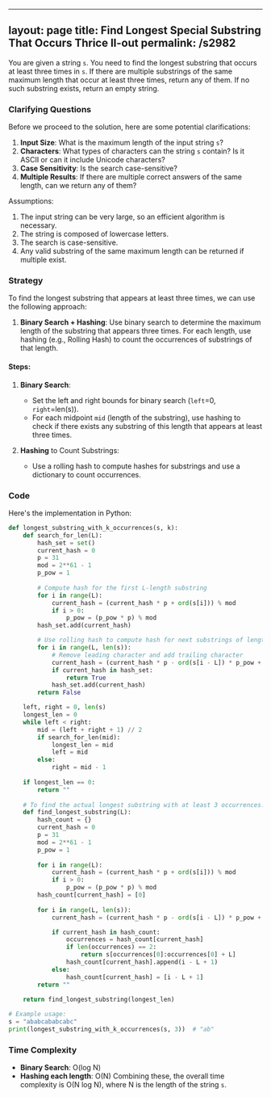 
---
layout: page
title:  Find Longest Special Substring That Occurs Thrice II-out
permalink: /s2982
---
You are given a string `s`. You need to find the longest substring that occurs at least three times in `s`. If there are multiple substrings of the same maximum length that occur at least three times, return any of them. If no such substring exists, return an empty string.

### Clarifying Questions
Before we proceed to the solution, here are some potential clarifications:
1. **Input Size**: What is the maximum length of the input string `s`?
2. **Characters**: What types of characters can the string `s` contain? Is it ASCII or can it include Unicode characters?
3. **Case Sensitivity**: Is the search case-sensitive?
4. **Multiple Results**: If there are multiple correct answers of the same length, can we return any of them?

Assumptions:
1. The input string can be very large, so an efficient algorithm is necessary.
2. The string is composed of lowercase letters.
3. The search is case-sensitive.
4. Any valid substring of the same maximum length can be returned if multiple exist.

### Strategy
To find the longest substring that appears at least three times, we can use the following approach:
1. **Binary Search + Hashing**: Use binary search to determine the maximum length of the substring that appears three times. For each length, use hashing (e.g., Rolling Hash) to count the occurrences of substrings of that length.

#### Steps:
1. **Binary Search**:
   - Set the left and right bounds for binary search (`left`=0, `right`=len(s)).
   - For each midpoint `mid` (length of the substring), use hashing to check if there exists any substring of this length that appears at least three times.
   
2. **Hashing** to Count Substrings:
   - Use a rolling hash to compute hashes for substrings and use a dictionary to count occurrences.

### Code
Here's the implementation in Python:

```python
def longest_substring_with_k_occurrences(s, k):
    def search_for_len(L):
        hash_set = set()
        current_hash = 0
        p = 31
        mod = 2**61 - 1
        p_pow = 1
        
        # Compute hash for the first L-length substring
        for i in range(L):
            current_hash = (current_hash * p + ord(s[i])) % mod
            if i > 0:
                p_pow = (p_pow * p) % mod
        hash_set.add(current_hash)

        # Use rolling hash to compute hash for next substrings of length L
        for i in range(L, len(s)):
            # Remove leading character and add trailing character
            current_hash = (current_hash * p - ord(s[i - L]) * p_pow + ord(s[i])) % mod
            if current_hash in hash_set:
                return True
            hash_set.add(current_hash)
        return False

    left, right = 0, len(s)
    longest_len = 0
    while left < right:
        mid = (left + right + 1) // 2
        if search_for_len(mid):
            longest_len = mid
            left = mid
        else:
            right = mid - 1
    
    if longest_len == 0:
        return ""
    
    # To find the actual longest substring with at least 3 occurrences.
    def find_longest_substring(L):
        hash_count = {}
        current_hash = 0
        p = 31
        mod = 2**61 - 1
        p_pow = 1
        
        for i in range(L):
            current_hash = (current_hash * p + ord(s[i])) % mod
            if i > 0:
                p_pow = (p_pow * p) % mod
        hash_count[current_hash] = [0]
        
        for i in range(L, len(s)):
            current_hash = (current_hash * p - ord(s[i - L]) * p_pow + ord(s[i])) % mod

            if current_hash in hash_count:
                occurrences = hash_count[current_hash]
                if len(occurrences) == 2:
                    return s[occurrences[0]:occurrences[0] + L]
                hash_count[current_hash].append(i - L + 1)
            else:
                hash_count[current_hash] = [i - L + 1]
        return ""
    
    return find_longest_substring(longest_len)

# Example usage:
s = "ababcababcabc"
print(longest_substring_with_k_occurrences(s, 3))  # "ab"
```

### Time Complexity
- **Binary Search**: O(log N)
- **Hashing each length**: O(N)
Combining these, the overall time complexity is O(N log N), where N is the length of the string `s`.